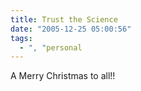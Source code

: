 ```yaml
---
title: Trust the Science
date: "2005-12-25 05:00:56"
tags:
  - ", "personal
---
```

<p>A Merry Christmas to all!!</p>

